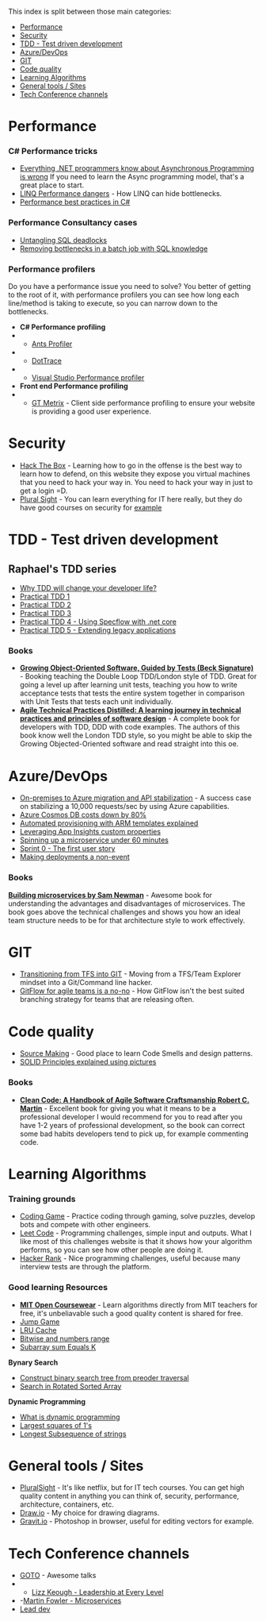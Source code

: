 
This index is split between those main categories:
- [Performance](#performance)
- [Security](#security)
- [TDD - Test driven development](#tdd---test-driven-development)
- [Azure/DevOps](#azuredevops)
- [GIT](#git)
- [Code quality](#code-quality)
- [Learning Algorithms](#learning-algorithms)
- [General tools / Sites](#general-tools--sites)
- [Tech Conference channels](#tech-conference-channels)

# Performance
### C# Performance tricks
-  [Everything .NET programmers know about Asynchronous Programming is wrong](https://hanselminutes.com/327/everything-net-programmers-know-about-asynchronous-programming-is-wrong) If you need to learn the Async programming model, that's a great place to start.
-  [LINQ Performance dangers](https://medium.com/@raphaelyoshiga/linq-performance-dangers-6e9757607884) - How LINQ can hide bottlenecks.
-  [Performance best practices in C#](https://medium.com/@kevingosse/performance-best-practices-in-c-b85a47bdd93a)

### Performance Consultancy cases
- [Untangling SQL deadlocks](https://itnext.io/untangling-sql-deadlocks-consultancy-db5c83de5a7e)
- [Removing bottlenecks in a batch job with SQL knowledge](https://itnext.io/performance-consultancy-slow-batch-job-ec530baed843)
  
### Performance profilers
Do you have a performance issue you need to solve? You better of getting to the root of it, with performance profilers you can see how long each line/method is taking to execute, so you can narrow down to the bottlenecks.

- **C# Performance profiling**
-  - [Ants Profiler](https://www.red-gate.com/products/dotnet-development/ants-performance-profiler/)
-  - [DotTrace](https://www.jetbrains.com/profiler/)
-  - [Visual Studio Performance profiler](https://docs.microsoft.com/en-us/visualstudio/profiling/?view=vs-2019)
- **Front end Performance profiling**
-  - [GT Metrix](https://gtmetrix.com/) - Client side performance profiling to ensure your website is providing a good user experience.

# Security
-  [Hack The Box](https://www.hackthebox.eu/) - Learning how to go in the offense is the best way to learn how to defend, on this website they expose you virtual machines that you need to hack your way in. You need to hack your way in just to get a login =D.
-  [Plural Sight](https://www.pluralsight.com/) - You can learn everything for IT here really, but they do have good courses on security for [example](https://www.pluralsight.com/courses/hack-yourself-first)

# TDD - Test driven development

## Raphael's TDD series

-  [Why TDD will change your developer life?](https://medium.com/@raphaelyoshiga/why-tdd-will-change-your-developer-life-b0bf234e15ac)
-  [Practical TDD 1](https://medium.com/@raphaelyoshiga/practical-tdd-first-lesson-1c689fffe4ec)
-  [Practical TDD 2](https://medium.com/@raphaelyoshiga/practical-tdd-lesson-2-d9d48283b0c4)
-  [Practical TDD 3](https://medium.com/@raphaelyoshiga/practical-tdd-3-9a76b3e045d8)
-  [Practical TDD 4 - Using Specflow with .net core](https://itnext.io/acceptance-test-driven-development-in-net-core-with-specflow-dcb17fb7a893)
-  [Practical TDD 5 - Extending legacy applications](https://itnext.io/tdd-lesson-5-extending-legacy-code-b0c507ee989e)

### Books 
- [**Growing Object-Oriented Software, Guided by Tests (Beck Signature)**](https://amzn.to/3cMt1Zl) - Booking teaching the Double Loop TDD/London style of TDD.
Great for going a level up after learning unit tests, teaching you how to write acceptance tests that tests the entire system together in comparison with Unit Tests that tests each unit individually.
- [**Agile Technical Practices Distilled: A learning journey in technical practices and principles of software design**](https://amzn.to/3hcVVFm) - A complete book for developers with TDD, DDD with code examples.
The authors of this book know well the London TDD style, so you might be able to skip the Growing Objected-Oriented software and read straight into this oe.

# Azure/DevOps

- [On-premises to Azure migration and API stabilization](https://itnext.io/healing-a-high-throughput-legacy-api-azure-migration-df0cc65d07d4) - A success case on stabilizing a 10,000 requests/sec by using Azure capabilities.
-  [Azure Cosmos DB costs down by 80%](https://itnext.io/azure-cosmos-db-costs-down-by-up-to-80-da9e0028049)
-  [Automated provisioning with ARM templates explained](https://medium.com/@raphaelyoshiga/automated-provisioning-with-azure-resource-manager-and-vsts-explained-8bfa869f7637)
-  [Leveraging App Insights custom properties](https://medium.com/@raphaelyoshiga/leveraging-app-insights-custom-properties-7e028b4ee1a9)
-  [Spinning up a microservice under 60 minutes](https://medium.com/ryoshiga/spinning-up-a-microservice-under-60-minutes-with-net-core-vsts-and-azure-app-services-c60b6fa7d4bd)
-  [Sprint 0 - The first user story](https://medium.com/@raphaelyoshiga/if-you-are-not-using-git-you-are-missing-out-f6b6e2f93b6e)
-  [Making deployments a non-event](https://medium.com/@raphaelyoshiga/deployments-shouldnt-be-a-gamble-nor-painful-5760fc899e8f)

### Books
[**Building microservices by Sam Newman**](https://amzn.to/3f7aYid) - Awesome book for understanding the advantages and disadvantages of microservices.
The book goes above the technical challenges and shows you how an ideal team structure needs to be for that architecture style to work effectively.

# GIT

-  [Transitioning from TFS into GIT](https://medium.com/@raphaelyoshiga/if-you-are-not-using-git-you-are-missing-out-f6b6e2f93b6e) - Moving from a TFS/Team Explorer mindset into a Git/Command line hacker.
-  [GitFlow for agile teams is a no-no](https://medium.com/@raphaelyoshiga/git-flow-for-agile-teams-is-a-no-no-d2752b7c46b) - How GitFlow isn't the best suited branching strategy for teams that are releasing often.

# Code quality

-  [Source Making](https://sourcemaking.com/) - Good place to learn Code Smells and design patterns.
- [SOLID Principles explained using pictures](https://medium.com/backticks-tildes/the-s-o-l-i-d-principles-in-pictures-b34ce2f1e898)

### Books
- [**Clean Code: A Handbook of Agile Software Craftsmanship Robert C. Martin**](https://amzn.to/2UqxavM) - Excellent book for giving you what it means to be a professional developer
I would recommend for you to read after you have 1-2 years of professional development, so the book can correct some bad habits developers tend to pick up, for example commenting code.

# Learning Algorithms
### Training grounds
-  [Coding Game]([https://www.codingame.com/](https://www.codingame.com/)) - Practice coding through gaming, solve puzzles, develop bots and compete with other engineers.
-  [Leet Code]([https://leetcode.com/) - Programming challenges, simple input and outputs. What I like most of this challenges website is that it shows how your algorithm performs, so you can see how other people are doing it.
-  [Hacker Rank](https://www.hackerrank.com/) - Nice programming challenges, useful because many interview tests are through the platform.

### Good learning Resources
-  [**MIT Open Coursewear**](https://www.youtube.com/playlist?list=PLUl4u3cNGP61Oq3tWYp6V_F-5jb5L2iHb) - Learn algorithms directly from MIT teachers for free, it's unbeliavable such a good quality content is shared for free.  
-  [Jump Game](https://www.youtube.com/watch?v=Zb4eRjuPHbM)
-  [LRU Cache](https://www.youtube.com/watch?v=NDpwj0VWz1U)
-  [Bitwise and numbers range](https://www.youtube.com/watch?v=-qrpJykY2gE)
-  [Subarray sum Equals K](https://www.youtube.com/watch?v=AmlVSNBHzJg&t=459s)
  
**Bynary Search**

-  [Construct binary search tree from preoder traversal ](https://www.youtube.com/watch?v=9sw8RRsBw6s)
-  [Search in Rotated Sorted Array](https://www.youtube.com/watch?v=r6BDI1vAUT4)
  
**Dynamic Programming**
-  [What is dynamic programming](https://www.youtube.com/watch?v=vYquumk4nWw)
-  [Largest squares of 1's](https://www.youtube.com/watch?v=FO7VXDfS8Gk)
-  [Longest Subsequence of strings](https://www.youtube.com/watch?v=ASoaQq66foQ)
  
# General tools / Sites
- [PluralSight](https://www.pluralsight.com/) - It's like netflix, but for IT tech courses. You can get high quality content in anything you can think of, security, performance, architecture, containers, etc.
-  [Draw.io](https://draw.io) - My choice for drawing diagrams.
-  [Gravit.io](https://www.designer.io/en/) - Photoshop in browser, useful for editing vectors for example.

# Tech Conference channels

-  [GOTO](https://www.youtube.com/user/GotoConferences) - Awesome talks
-  - [Lizz Keough - Leadership at Every Level](https://www.youtube.com/watch?v=g5daBsy3ZEA)
-  -[Martin Fowler - Microservices](https://www.youtube.com/watch?v=wgdBVIX9ifA&t=5s)
-  [Lead dev](https://www.youtube.com/channel/UCmM3eCpmWKLJj2PDW_jdGkg)
